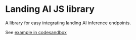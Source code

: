 # Landing AI JS library

A library for easy integrating landing AI inference endpoints.

See [example in codesandbox](https://codesandbox.io/s/eloquent-tesla-yzsbsk?file=/src/App.js)
